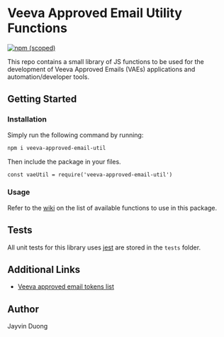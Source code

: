 # Veeva Approved Email Utility Functions

[![npm (scoped)](https://img.shields.io/badge/npm-v0.3.2-blue)](https://github.com/Pr0xicide/veeva-approved-email-util)

This repo contains a small library of JS functions to be used for the development of Veeva Approved Emails (VAEs) applications and automation/developer tools.

## Getting Started

### Installation

Simply run the following command by running:

```bash
npm i veeva-approved-email-util
```

Then include the package in your files.

```JS
const vaeUtil = require('veeva-approved-email-util')
```

### Usage

Refer to the [wiki](https://github.com/Pr0xicide/veeva-approved-email-util/wiki) on the list of available functions to use in this package.

## Tests

All unit tests for this library uses [jest](https://jestjs.io/) are stored in the `tests` folder.

## Additional Links

- [Veeva approved email tokens list](https://crmhelp.veeva.com/doc/Content/CRM_topics/Multichannel/ApprovedEmail/ManageCreateContent/CreatingContent/ConfigTokens.htm)

## Author

Jayvin Duong
